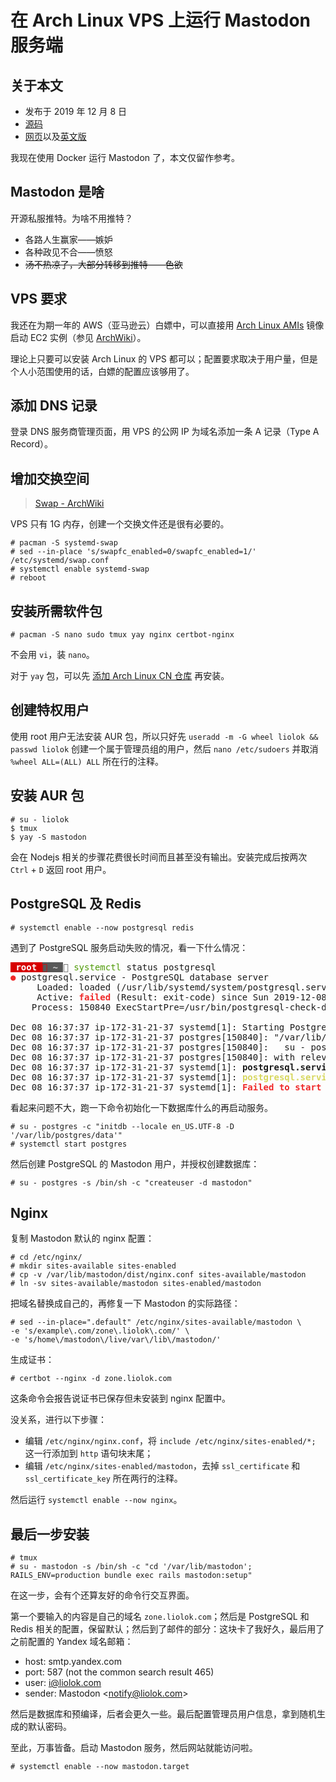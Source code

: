 # 在 Arch Linux VPS 上运行 Mastodon 服务端

## 关于本文

- 发布于 2019 年 12 月 8 日
- [源码][source]
- [网页][page]以及[英文版][page_en]

[source]: https://github.com/liolok/liolok.com/blob/master/zhs/run-a-mastodon-server-on-archlinux-vps/index.md
[page_en]: https://liolok.com/run-a-mastodon-server-on-archlinux-vps
[page]: https://liolok.com/zhs/run-a-mastodon-server-on-archlinux-vps

我现在使用 Docker 运行 Mastodon 了，本文仅留作参考。

## Mastodon 是啥

开源私服推特。为啥不用推特？

- 各路人生赢家——嫉妒
- 各种政见不合——愤怒
- ~~汤不热凉了，大部分转移到推特——色欲~~

## VPS 要求

我还在为期一年的 AWS（亚马逊云）白嫖中，可以直接用 [Arch Linux AMIs][archlinux_ami] 镜像启动 EC2 实例（参见 [ArchWiki][arch_wiki]）。

理论上只要可以安装 Arch Linux 的 VPS 都可以；配置要求取决于用户量，但是个人小范围使用的话，白嫖的配置应该够用了。

[arch_wiki]: https://wiki.archlinux.org/index.php/Arch_Linux_AMIs_for_Amazon_Web_Services "Arch Linux AMIs for Amazon Web Services - ArchWiki"
[archlinux_ami]: https://www.uplinklabs.net/projects/arch-linux-on-ec2/ "Uplink Laboratories"

## 添加 DNS 记录

登录 DNS 服务商管理页面，用 VPS 的公网 IP 为域名添加一条 A 记录（Type A Record）。

## 增加交换空间

> [Swap - ArchWiki](https://wiki.archlinux.org/index.php/Swap#systemd-swap "Swap - ArchWiki")

VPS 只有 1G 内存，创建一个交换文件还是很有必要的。

```console
# pacman -S systemd-swap
# sed --in-place 's/swapfc_enabled=0/swapfc_enabled=1/' /etc/systemd/swap.conf
# systemctl enable systemd-swap
# reboot
```

## 安装所需软件包

```console
# pacman -S nano sudo tmux yay nginx certbot-nginx
```

不会用 `vi`，装 `nano`。

对于 `yay` 包，可以先 [添加 Arch Linux CN 仓库][archlinuxcn] 再安装。

[archlinuxcn]: https://github.com/archlinuxcn/repo#usage "archlinuxcn/repo: Arch Linux CN Repository"

## 创建特权用户

使用 root 用户无法安装 AUR 包，所以只好先 `useradd -m -G wheel liolok && passwd liolok` 创建一个属于管理员组的用户，然后 `nano /etc/sudoers` 并取消 `%wheel ALL=(ALL) ALL` 所在行的注释。

## 安装 AUR 包

```console
# su - liolok
$ tmux
$ yay -S mastodon
```

会在 Nodejs 相关的步骤花费很长时间而且甚至没有输出。安装完成后按两次 `Ctrl` + `D` 返回 root 用户。

## PostgreSQL 及 Redis

```console
# systemctl enable --now postgresql redis
```

遇到了 PostgreSQL 服务启动失败的情况，看一下什么情况：

<pre><span style="background-color:#D70000"><font color="#D75F00"> </font></span><span style="background-color:#D70000"><font color="#FFFFFF"><b>root </b></font></span><span style="background-color:#585858"><font color="#D70000"> </font></span><span style="background-color:#585858"><font color="#D0D0D0"><b>~ </b></font></span><font color="#585858"> </font><font color="#4E9A06">systemctl</font> status postgresql                                                                                                                                                  <font color="#5F0000"> </font><span style="background-color:#5F0000"><font color="#FFFFFF"> 1 </font></span>
<font color="#EF2929"><b>●</b></font> postgresql.service - PostgreSQL database server
     Loaded: loaded (/usr/lib/systemd/system/postgresql.service; enabled; vendor preset: disabled)
     Active: <font color="#EF2929"><b>failed</b></font> (Result: exit-code) since Sun 2019-12-08 16:37:37 UTC; 20s ago
    Process: 150840 ExecStartPre=/usr/bin/postgresql-check-db-dir ${PGROOT}/data <font color="#EF2929"><b>(code=exited, status=1/FAILURE)</b></font>

Dec 08 16:37:37 ip-172-31-21-37 systemd[1]: Starting PostgreSQL database server...
Dec 08 16:37:37 ip-172-31-21-37 postgres[150840]: &quot;/var/lib/postgres/data&quot; is missing or empty. Use a command like
Dec 08 16:37:37 ip-172-31-21-37 postgres[150840]:   su - postgres -c &quot;initdb --locale en_US.UTF-8 -D &apos;/var/lib/postgres/data&apos;&quot;
Dec 08 16:37:37 ip-172-31-21-37 postgres[150840]: with relevant options, to initialize the database cluster.
Dec 08 16:37:37 ip-172-31-21-37 systemd[1]: <b>postgresql.service: Control process exited, code=exited, status=1/FAILURE</b>
Dec 08 16:37:37 ip-172-31-21-37 systemd[1]: <font color="#D7D75F"><b>postgresql.service: Failed with result &apos;exit-code&apos;.</b></font>
Dec 08 16:37:37 ip-172-31-21-37 systemd[1]: <font color="#EF2929"><b>Failed to start PostgreSQL database server.</b></font>
</pre>

看起来问题不大，跑一下命令初始化一下数据库什么的再启动服务。

```console
# su - postgres -c "initdb --locale en_US.UTF-8 -D '/var/lib/postgres/data'"
# systemctl start postgres
```

然后创建 PostgreSQL 的 Mastodon 用户，并授权创建数据库：

```console
# su - postgres -s /bin/sh -c "createuser -d mastodon"
```

## Nginx

复制 Mastodon 默认的 nginx 配置：

```console
# cd /etc/nginx/
# mkdir sites-available sites-enabled
# cp -v /var/lib/mastodon/dist/nginx.conf sites-available/mastodon
# ln -sv sites-available/mastodon sites-enabled/mastodon
```

把域名替换成自己的，再修复一下 Mastodon 的实际路径：

```console
# sed --in-place=".default" /etc/nginx/sites-available/mastodon \
-e 's/example\.com/zone\.liolok\.com/' \
-e 's/home\/mastodon\/live/var\/lib\/mastodon/'
```

生成证书：

```console
# certbot --nginx -d zone.liolok.com
```

这条命令会报告说证书已保存但未安装到 nginx 配置中。

没关系，进行以下步骤：

- 编辑 `/etc/nginx/nginx.conf`，将 `include /etc/nginx/sites-enabled/*;` 这一行添加到 `http` 语句块末尾；
- 编辑 `/etc/nginx/sites-enabled/mastodon`，去掉 `ssl_certificate` 和 `ssl_certificate_key` 所在两行的注释。

然后运行 `systemctl enable --now nginx`。

## 最后一步安装

```console
# tmux
# su - mastodon -s /bin/sh -c "cd '/var/lib/mastodon'; RAILS_ENV=production bundle exec rails mastodon:setup"
```

在这一步，会有个还算友好的命令行交互界面。

第一个要输入的内容是自己的域名 `zone.liolok.com`；然后是 PostgreSQL 和 Redis 相关的配置，保留默认；然后到了邮件的部分：这块卡了我好久，最后用了之前配置的 Yandex 域名邮箱：

- host: smtp.yandex.com
- port: 587 (not the common search result 465)
- user: i@liolok.com
- sender: Mastodon \<notify@liolok.com>

然后是数据库和预编译，后者会更久一些。最后配置管理员用户信息，拿到随机生成的默认密码。

至此，万事皆备。启动 Mastodon 服务，然后网站就能访问啦。

```console
# systemctl enable --now mastodon.target
```
